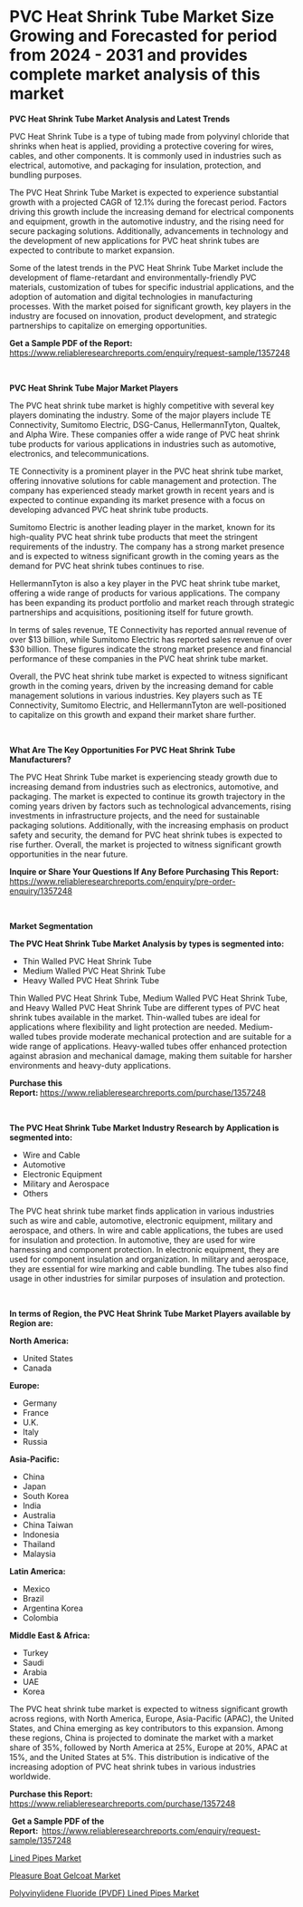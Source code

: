 <p><h1>PVC Heat Shrink Tube Market Size Growing and Forecasted for period from 2024 - 2031 and provides complete market analysis of this market</h1></p><p><strong>PVC Heat Shrink Tube Market Analysis and Latest Trends</strong></p>
<p><p>PVC Heat Shrink Tube is a type of tubing made from polyvinyl chloride that shrinks when heat is applied, providing a protective covering for wires, cables, and other components. It is commonly used in industries such as electrical, automotive, and packaging for insulation, protection, and bundling purposes.</p><p>The PVC Heat Shrink Tube Market is expected to experience substantial growth with a projected CAGR of 12.1% during the forecast period. Factors driving this growth include the increasing demand for electrical components and equipment, growth in the automotive industry, and the rising need for secure packaging solutions. Additionally, advancements in technology and the development of new applications for PVC heat shrink tubes are expected to contribute to market expansion.</p><p>Some of the latest trends in the PVC Heat Shrink Tube Market include the development of flame-retardant and environmentally-friendly PVC materials, customization of tubes for specific industrial applications, and the adoption of automation and digital technologies in manufacturing processes. With the market poised for significant growth, key players in the industry are focused on innovation, product development, and strategic partnerships to capitalize on emerging opportunities.</p></p>
<p><strong>Get a Sample PDF of the Report:&nbsp;</strong> <a href="https://www.reliableresearchreports.com/enquiry/request-sample/1357248">https://www.reliableresearchreports.com/enquiry/request-sample/1357248</a></p>
<p>&nbsp;</p>
<p><strong>PVC Heat Shrink Tube Major Market Players</strong></p>
<p><p>The PVC heat shrink tube market is highly competitive with several key players dominating the industry. Some of the major players include TE Connectivity, Sumitomo Electric, DSG-Canus, HellermannTyton, Qualtek, and Alpha Wire. These companies offer a wide range of PVC heat shrink tube products for various applications in industries such as automotive, electronics, and telecommunications.</p><p>TE Connectivity is a prominent player in the PVC heat shrink tube market, offering innovative solutions for cable management and protection. The company has experienced steady market growth in recent years and is expected to continue expanding its market presence with a focus on developing advanced PVC heat shrink tube products.</p><p>Sumitomo Electric is another leading player in the market, known for its high-quality PVC heat shrink tube products that meet the stringent requirements of the industry. The company has a strong market presence and is expected to witness significant growth in the coming years as the demand for PVC heat shrink tubes continues to rise.</p><p>HellermannTyton is also a key player in the PVC heat shrink tube market, offering a wide range of products for various applications. The company has been expanding its product portfolio and market reach through strategic partnerships and acquisitions, positioning itself for future growth.</p><p>In terms of sales revenue, TE Connectivity has reported annual revenue of over $13 billion, while Sumitomo Electric has reported sales revenue of over $30 billion. These figures indicate the strong market presence and financial performance of these companies in the PVC heat shrink tube market.</p><p>Overall, the PVC heat shrink tube market is expected to witness significant growth in the coming years, driven by the increasing demand for cable management solutions in various industries. Key players such as TE Connectivity, Sumitomo Electric, and HellermannTyton are well-positioned to capitalize on this growth and expand their market share further.</p></p>
<p>&nbsp;</p>
<p><strong>What Are The Key Opportunities For PVC Heat Shrink Tube Manufacturers?</strong></p>
<p><p>The PVC Heat Shrink Tube market is experiencing steady growth due to increasing demand from industries such as electronics, automotive, and packaging. The market is expected to continue its growth trajectory in the coming years driven by factors such as technological advancements, rising investments in infrastructure projects, and the need for sustainable packaging solutions. Additionally, with the increasing emphasis on product safety and security, the demand for PVC heat shrink tubes is expected to rise further. Overall, the market is projected to witness significant growth opportunities in the near future.</p></p>
<p><strong>Inquire or Share Your Questions If Any Before Purchasing This Report:</strong> <a href="https://www.reliableresearchreports.com/enquiry/pre-order-enquiry/1357248">https://www.reliableresearchreports.com/enquiry/pre-order-enquiry/1357248</a></p>
<p>&nbsp;</p>
<p><strong>Market Segmentation</strong></p>
<p><strong>The PVC Heat Shrink Tube Market Analysis by types is segmented into:</strong></p>
<p><ul><li>Thin Walled PVC Heat Shrink Tube</li><li>Medium Walled PVC Heat Shrink Tube</li><li>Heavy Walled PVC Heat Shrink Tube</li></ul></p>
<p><p>Thin Walled PVC Heat Shrink Tube, Medium Walled PVC Heat Shrink Tube, and Heavy Walled PVC Heat Shrink Tube are different types of PVC heat shrink tubes available in the market. Thin-walled tubes are ideal for applications where flexibility and light protection are needed. Medium-walled tubes provide moderate mechanical protection and are suitable for a wide range of applications. Heavy-walled tubes offer enhanced protection against abrasion and mechanical damage, making them suitable for harsher environments and heavy-duty applications.</p></p>
<p><strong>Purchase this Report:&nbsp;</strong><a href="https://www.reliableresearchreports.com/purchase/1357248">https://www.reliableresearchreports.com/purchase/1357248</a></p>
<p>&nbsp;</p>
<p><strong>The PVC Heat Shrink Tube Market Industry Research by Application is segmented into:</strong></p>
<p><ul><li>Wire and Cable</li><li>Automotive</li><li>Electronic Equipment</li><li>Military and Aerospace</li><li>Others</li></ul></p>
<p><p>The PVC heat shrink tube market finds application in various industries such as wire and cable, automotive, electronic equipment, military and aerospace, and others. In wire and cable applications, the tubes are used for insulation and protection. In automotive, they are used for wire harnessing and component protection. In electronic equipment, they are used for component insulation and organization. In military and aerospace, they are essential for wire marking and cable bundling. The tubes also find usage in other industries for similar purposes of insulation and protection.</p></p>
<p>&nbsp;</p>
<p><strong>In terms of Region, the PVC Heat Shrink Tube Market Players available by Region are:</strong></p>
<p>
    <p> <strong> North America: </strong>
        <ul>
            <li>United States</li>
            <li>Canada</li>
        </ul>
        </p> 
    <p> <strong> Europe: </strong>
        <ul>
            <li>Germany</li>
            <li>France</li>
            <li>U.K.</li>
            <li>Italy</li>
            <li>Russia</li>
        </ul>
        </p> 
    <p> <strong> Asia-Pacific: </strong>
        <ul>
            <li>China</li>
            <li>Japan</li>
            <li>South Korea</li>
            <li>India</li>
            <li>Australia</li>
            <li>China Taiwan</li>
            <li>Indonesia</li>
            <li>Thailand</li>
            <li>Malaysia</li>
        </ul>
        </p> 
    <p> <strong> Latin America: </strong>
        <ul>
            <li>Mexico</li>
            <li>Brazil</li>
            <li>Argentina Korea</li>
            <li>Colombia</li>
        </ul>
        </p> 
    <p> <strong> Middle East & Africa: </strong>
        <ul>
            <li>Turkey</li>
            <li>Saudi</li>
            <li>Arabia</li>
            <li>UAE</li>
            <li>Korea</li>
        </ul>
    </p>
    </p>
<p><p>The PVC heat shrink tube market is expected to witness significant growth across regions, with North America, Europe, Asia-Pacific (APAC), the United States, and China emerging as key contributors to this expansion. Among these regions, China is projected to dominate the market with a market share of 35%, followed by North America at 25%, Europe at 20%, APAC at 15%, and the United States at 5%. This distribution is indicative of the increasing adoption of PVC heat shrink tubes in various industries worldwide.</p></p>
<p><strong>Purchase this Report: </strong><a href="https://www.reliableresearchreports.com/purchase/1357248">https://www.reliableresearchreports.com/purchase/1357248</a></p>
<p>&nbsp;<strong>Get a Sample PDF of the Report:&nbsp;&nbsp;</strong><a href="https://www.reliableresearchreports.com/enquiry/request-sample/1357248">https://www.reliableresearchreports.com/enquiry/request-sample/1357248</a></p>
<p><strong></strong></p>
<p><p><a href="https://view.publitas.com/reportprime-1/lined-pipes-market-research-report-forecasted-for-period-from-2023-2030-by-market-type-market-application-and-region/">Lined Pipes Market</a></p><p><a href="https://view.publitas.com/reportprime-1/pleasure-boat-gelcoat-market-challenges-opportunities-and-growth-drivers-and-major-market-players-forecasted-for-period-from-2023-2030/">Pleasure Boat Gelcoat Market</a></p><p><a href="https://view.publitas.com/reportprime-1/insights-into-polyvinylidene-fluoride-pvdf-lined-pipes-market-size-analysing-market-share-trends-and-growth-from-2023-to-2030/">Polyvinylidene Fluoride (PVDF) Lined Pipes Market</a></p></p>